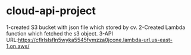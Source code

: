 # cloud-api-project
1-created S3 bucket with json file which stored by cv.
2-Created Lambda function which fetched the s3 object.
3-API URL:https://cflrlslsfln5wyka5545fymzza0jcone.lambda-url.us-east-1.on.aws/
